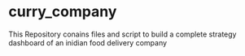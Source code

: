 # curry_company
This Repository conains files and script to build a complete strategy dashboard of an inidian food delivery company
